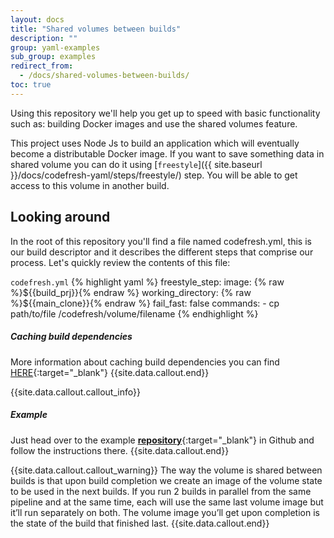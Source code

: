 ```yaml
---
layout: docs
title: "Shared volumes between builds"
description: ""
group: yaml-examples
sub_group: examples
redirect_from:
  - /docs/shared-volumes-between-builds/
toc: true
---
```

Using this repository we'll help you get up to speed with basic functionality such as: building Docker images and use the shared volumes feature.

This project uses Node Js to build an application which will eventually become a distributable Docker image.
If you want to save something data in shared volume you can do it using [```freestyle```]({{ site.baseurl }}/docs/codefresh-yaml/steps/freestyle/) step. You will be able to get access to this volume in another build.

## Looking around
In the root of this repository you'll find a file named codefresh.yml, this is our build descriptor and it describes the different steps that comprise our process. Let's quickly review the contents of this file:

  `codefresh.yml`
{% highlight yaml %}
freestyle_step:
    image: {% raw %}${{build_prj}}{% endraw %}
    working_directory: {% raw %}${{main_clone}}{% endraw %}
    fail_fast: false
    commands:
      - cp path/to/file /codefresh/volume/filename
{% endhighlight %}

##### Caching build dependencies

More information about caching build dependencies you can find [HERE](https://codefresh.io/blog/caching-build-dependencies-codefresh-volumes/){:target="_blank"} 
{{site.data.callout.end}}

{{site.data.callout.callout_info}}
##### Example

Just head over to the example [**repository**](https://github.com/codefreshdemo/cf-example-shared-volumes-between-builds){:target="_blank"} in Github and follow the instructions there. 
{{site.data.callout.end}}

{{site.data.callout.callout_warning}}
The way the volume is shared between builds is that upon build completion we create an image of the volume state to be used in the next builds. If you run 2 builds in parallel from the same pipeline and at the same time, each will use the same last volume image but it’ll run separately on both. The volume image you’ll get upon completion is the state of the build that finished last. 
{{site.data.callout.end}}


